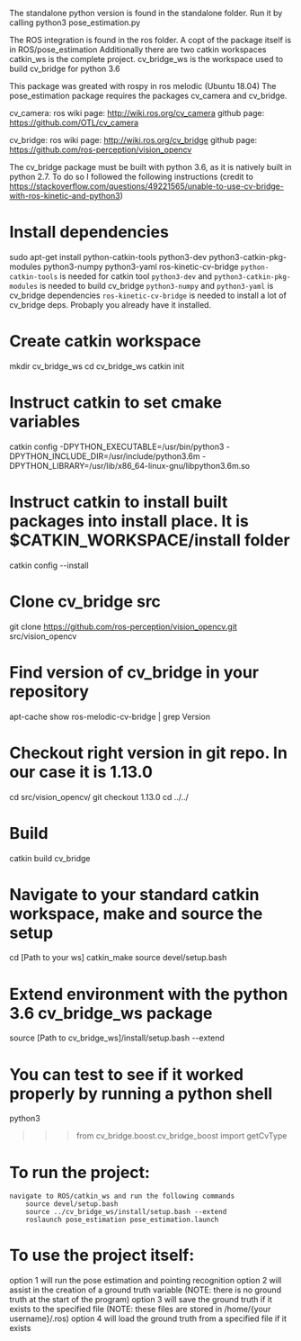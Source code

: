 The standalone python version is found in the standalone folder. 
    Run it by calling python3 pose_estimation.py

The ROS integration is found in the ros folder.
    A copt of the package itself is in ROS/pose_estimation
    Additionally there are two catkin workspaces
        catkin_ws is the complete project.
        cv_bridge_ws is the workspace used to build cv_bridge for python 3.6

This package was greated with rospy in ros melodic (Ubuntu 18.04)
The pose_estimation package requires the packages cv_camera and cv_bridge.

cv_camera:
    ros wiki page: http://wiki.ros.org/cv_camera
    github page: https://github.com/OTL/cv_camera

cv_bridge:
    ros wiki page: http://wiki.ros.org/cv_bridge
    github page: https://github.com/ros-perception/vision_opencv

The cv_bridge package must be built with python 3.6, as it is natively built in python 2.7. To do so I followed the following instructions
    (credit to https://stackoverflow.com/questions/49221565/unable-to-use-cv-bridge-with-ros-kinetic-and-python3)

# Install dependencies
sudo apt-get install python-catkin-tools python3-dev python3-catkin-pkg-modules python3-numpy python3-yaml ros-kinetic-cv-bridge
    `python-catkin-tools` is needed for catkin tool
    `python3-dev` and `python3-catkin-pkg-modules` is needed to build cv_bridge
    `python3-numpy` and `python3-yaml` is cv_bridge dependencies
    `ros-kinetic-cv-bridge` is needed to install a lot of cv_bridge deps. Probaply you already have it installed.

# Create catkin workspace
mkdir cv_bridge_ws
cd cv_bridge_ws
catkin init

# Instruct catkin to set cmake variables
catkin config -DPYTHON_EXECUTABLE=/usr/bin/python3 -DPYTHON_INCLUDE_DIR=/usr/include/python3.6m -DPYTHON_LIBRARY=/usr/lib/x86_64-linux-gnu/libpython3.6m.so

# Instruct catkin to install built packages into install place. It is $CATKIN_WORKSPACE/install folder
catkin config --install

# Clone cv_bridge src
git clone https://github.com/ros-perception/vision_opencv.git src/vision_opencv

# Find version of cv_bridge in your repository
apt-cache show ros-melodic-cv-bridge | grep Version

# Checkout right version in git repo. In our case it is 1.13.0
cd src/vision_opencv/
git checkout 1.13.0
cd ../../

# Build
catkin build cv_bridge

# Navigate to your standard catkin workspace, make and source the setup
cd [Path to your ws]
catkin_make
source devel/setup.bash

# Extend environment with the python 3.6 cv_bridge_ws package
source [Path to cv_bridge_ws]/install/setup.bash --extend

# You can test to see if it worked properly by running a python shell
python3
>>> from cv_bridge.boost.cv_bridge_boost import getCvType

# To run the project:
    navigate to ROS/catkin_ws and run the following commands
        source devel/setup.bash
        source ../cv_bridge_ws/install/setup.bash --extend
        roslaunch pose_estimation pose_estimation.launch

# To use the project itself:
option 1 will run the pose estimation and pointing recognition
option 2 will assist in the creation of a ground truth variable (NOTE: there is no ground truth at the start of the program)
option 3 will save the ground truth if it exists to the specified file (NOTE: these files are stored in /home/{your username}/.ros)
option 4 will load the ground truth from a specified file if it exists
